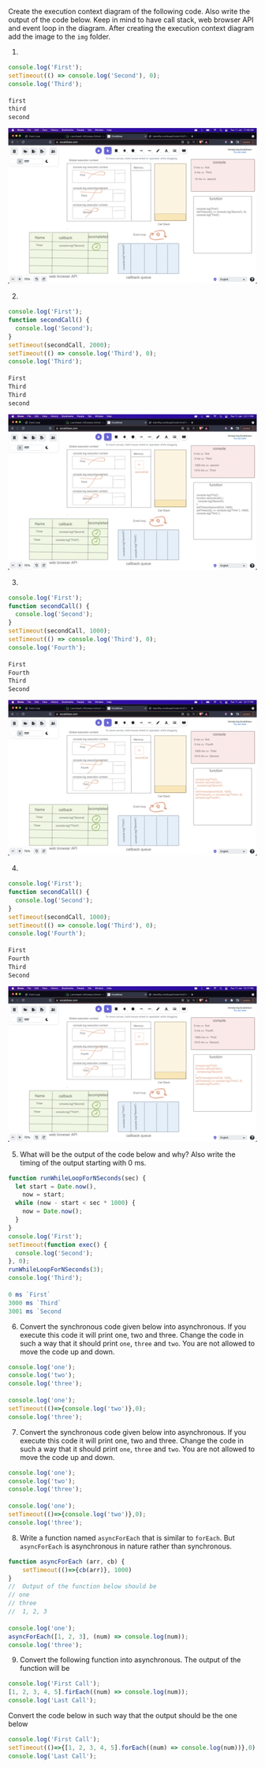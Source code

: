 Create the execution context diagram of the following code. Also write the output of the code below. Keep in mind to have call stack, web browser API and event loop in the diagram. After creating the execution context diagram add the image to the `img` folder.

1.

```js
console.log('First');
setTimeout(() => console.log('Second'), 0);
console.log('Third');

first
third
second

```
![alt text](../img/img1.png)


2.

```js
console.log('First');
function secondCall() {
  console.log('Second');
}
setTimeout(secondCall, 2000); 
setTimeout(() => console.log('Third'), 0); 
console.log('Third');

First
Third
Third
second
```
![alt text](../img/img2.png)


3.

```js
console.log('First');
function secondCall() {
  console.log('Second');
}
setTimeout(secondCall, 1000); 
setTimeout(() => console.log('Third'), 0);
console.log('Fourth');

First
Fourth
Third
Second
```
![alt text](../img/img3.png)

4.

```js
console.log('First');
function secondCall() {
  console.log('Second');
}
setTimeout(secondCall, 1000); 
setTimeout(() => console.log('Third'), 0);
console.log('Fourth');

First
Fourth
Third
Second
```
![alt text](../img/img4.png)


5. What will be the output of the code below and why? Also write the timing of the output starting with 0 ms.

```js
function runWhileLoopForNSeconds(sec) {
  let start = Date.now(),
    now = start;
  while (now - start < sec * 1000) {
    now = Date.now();
  }
}
console.log('First');
setTimeout(function exec() {
  console.log('Second');
}, 0);
runWhileLoopForNSeconds(3);
console.log('Third');

0 ms `First`
3000 ms `Third`
3001 ms `Second
```

6. Convert the synchronous code given below into asynchronous. If you execute this code it will print one, two and three. Change the code in such a way that it should print `one`, `three` and `two`. You are not allowed to move the code up and down.

```js
console.log('one');
console.log('two');
console.log('three');

console.log('one');
setTimeout(()=>{console.log('two')},0);
console.log('three');
```

7. Convert the synchronous code given below into asynchronous. If you execute this code it will print one, two and three. Change the code in such a way that it should print `one`, `three` and `two`. You are not allowed to move the code up and down.

```js
console.log('one');
console.log('two');
console.log('three');

console.log('one');
setTimeout(()=>{console.log('two')},0);
console.log('three');
```

8. Write a function named `asyncForEach` that is similar to `forEach`. But `asyncForEach` is asynchronous in nature rather than synchronous.

```js
function asyncForEach (arr, cb) {
    setTimeout(()=>{cb(arr)}, 1000)
}
//  Output of the function below should be
// one
// three
//  1, 2, 3

console.log('one');
asyncForEach([1, 2, 3], (num) => console.log(num));
console.log('three');
```

9. Convert the following function into asynchronous. The output of the function will be

<!-- First Call -->
<!-- 1, 2, 3, 4, 5 -->
<!-- Last Call -->

```js
console.log('First Call');
[1, 2, 3, 4, 5].firEach((num) => console.log(num));
console.log('Last Call');

```

Convert the code below in such way that the output should be the one below

<!-- First Call -->
<!-- Last Call -->
<!-- 1, 2, 3, 4, 5 -->

```js
console.log('First Call');
setTimeout(()=>{[1, 2, 3, 4, 5].forEach((num) => console.log(num))},0)
console.log('Last Call');
```
